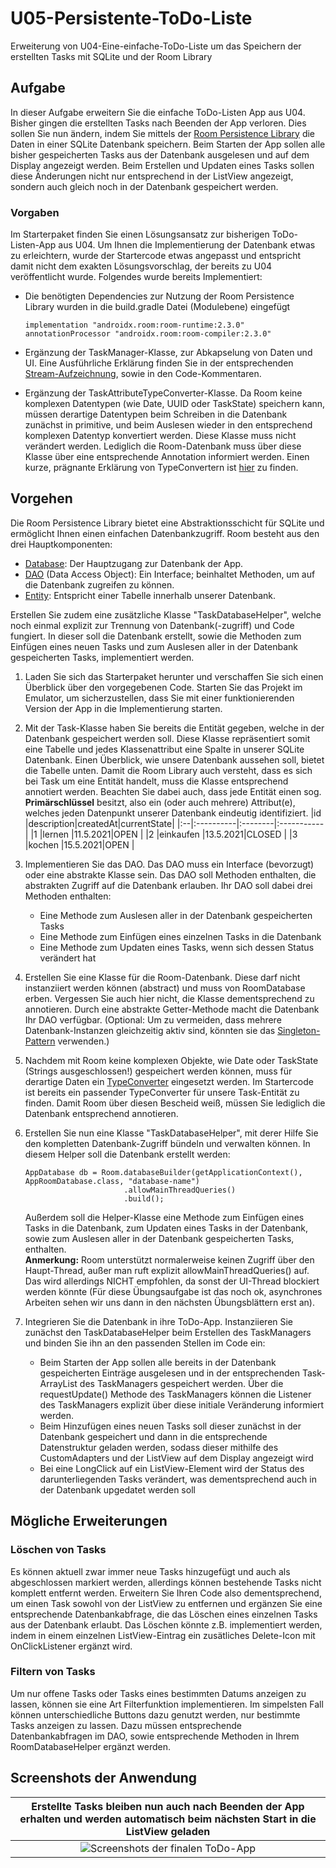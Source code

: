 # U05-Persistente-ToDo-Liste
Erweiterung von U04-Eine-einfache-ToDo-Liste um das Speichern der erstellten Tasks mit SQLite und der Room Library

## Aufgabe

In dieser Aufgabe erweitern Sie die einfache ToDo-Listen App aus U04. Bisher gingen die erstellten Tasks nach Beenden der App verloren. Dies sollen Sie nun ändern, indem Sie mittels der [Room Persistence Library](https://developer.android.com/training/data-storage/room) die Daten in einer SQLite Datenbank speichern. Beim Starten der App sollen alle bisher gespeicherten Tasks aus der Datenbank ausgelesen und auf dem Display angezeigt werden. Beim Erstellen und Updaten eines Tasks sollen diese Änderungen nicht nur entsprechend in der ListView angezeigt, sondern auch gleich noch in der Datenbank gespeichert werden.

### Vorgaben

Im Starterpaket finden Sie einen Lösungsansatz zur bisherigen ToDo-Listen-App aus U04. Um Ihnen die Implementierung der Datenbank etwas zu erleichtern, wurde der Startercode etwas angepasst und entspricht damit nicht dem exakten Lösungsvorschlag, der bereits zu U04 veröffentlicht wurde. Folgendes wurde bereits Implementiert:
- Die benötigten Dependencies zur Nutzung der Room Persistence Library wurden in die build.gradle Datei (Modulebene) eingefügt

   ```
   implementation "androidx.room:room-runtime:2.3.0"
   annotationProcessor "androidx.room:room-compiler:2.3.0"
   ```
- Ergänzung der TaskManager-Klasse, zur Abkapselung von Daten und UI. Eine Ausführliche Erklärung finden Sie in der entsprechenden [Stream-Aufzeichnung](https://www.youtube.com/watch?v=6m_b9NZGD6w), sowie in den Code-Kommentaren.
- Ergänzung der TaskAttributeTypeConverter-Klasse. Da Room keine komplexen Datentypen (wie Date, UUID oder TaskState) speichern kann, müssen derartige Datentypen beim Schreiben in die Datenbank zunächst in primitive, und beim Auslesen wieder in den entsprechend komplexen Datentyp konvertiert werden. Diese Klasse muss nicht verändert werden. Lediglich die Room-Datenbank muss über diese Klasse über eine entsprechende Annotation informiert werden. Einen kurze, prägnante Erklärung von TypeConvertern ist [hier](https://developer.android.com/training/data-storage/room/referencing-data) zu finden. 

## Vorgehen
Die Room Persistence Library bietet eine Abstraktionsschicht für SQLite und ermöglicht Ihnen einen einfachen Datenbankzugriff. Room besteht aus den drei Hauptkomponenten:
- [Database](https://developer.android.com/reference/kotlin/androidx/room/Database): Der Hauptzugang zur Datenbank der App.
- [DAO](https://developer.android.com/training/data-storage/room/accessing-data) (Data Access Object): Ein Interface; beinhaltet Methoden, um auf die Datenbank zugreifen zu können.
- [Entity](https://developer.android.com/training/data-storage/room/defining-data): Entspricht einer Tabelle innerhalb unserer Datenbank.


Erstellen Sie zudem eine zusätzliche Klasse "TaskDatabaseHelper", welche noch einmal explizit zur Trennung von Datenbank(-zugriff) und Code fungiert. In dieser soll die Datenbank erstellt, sowie die Methoden zum Einfügen eines neuen Tasks und zum Auslesen aller in der Datenbank gespeicherten Tasks, implementiert werden.

1. Laden Sie sich das Starterpaket herunter und verschaffen Sie sich einen Überblick über den vorgegebenen Code. Starten Sie das Projekt im Emulator, um sicherzustellen, dass Sie mit einer funktionierenden Version der App in die Implementierung starten.
2. Mit der Task-Klasse haben Sie bereits die Entität gegeben, welche in der Datenbank gespeichert werden soll. Diese Klasse repräsentiert somit eine Tabelle und jedes Klassenattribut eine Spalte in unserer SQLite Datenbank. Einen Überblick, wie unsere Datenbank aussehen soll, bietet die Tabelle unten. Damit die Room Library auch versteht, dass es sich bei Task um eine Entität handelt, muss die Klasse entsprechend annotiert werden. Beachten Sie dabei auch, dass jede Entität einen sog. **Primärschlüssel** besitzt, also ein (oder auch mehrere) Attribut(e), welches jeden Datenpunkt unserer Datenbank eindeutig identifiziert.
    |id |description|createdAt|currentState|
    |:--|:----------|:--------|:-----------|
    |1  |lernen     |11.5.2021|OPEN        |
    |2  |einkaufen  |13.5.2021|CLOSED      |
    |3  |kochen     |15.5.2021|OPEN        |


3. Implementieren Sie das DAO. Das DAO muss ein Interface (bevorzugt) oder eine abstrakte Klasse sein. Das DAO soll Methoden enthalten, die abstrakten Zugriff auf die Datenbank erlauben. Ihr DAO soll dabei drei Methoden enthalten:
    * Eine Methode zum Auslesen aller in der Datenbank gespeicherten Tasks
    * Eine Methode zum Einfügen eines einzelnen Tasks in die Datenbank
    * Eine Methode zum Updaten eines Tasks, wenn sich dessen Status verändert hat
4. Erstellen Sie eine Klasse für die Room-Datenbank. Diese darf nicht instanziiert werden können (abstract) und muss von RoomDatabase erben. Vergessen Sie auch hier nicht, die Klasse dementsprechend zu annotieren. Durch eine abstrakte Getter-Methode macht die Datenbank Ihr DAO verfügbar. (Optional: Um zu vermeiden, dass mehrere Datenbank-Instanzen gleichzeitig aktiv sind, könnten sie das [Singleton-Pattern](https://en.wikipedia.org/wiki/Singleton_pattern) verwenden.)
5. Nachdem mit Room keine komplexen Objekte, wie Date oder TaskState (Strings ausgeschlossen!) gespeichert werden können, muss für derartige Daten ein [TypeConverter](https://developer.android.com/training/data-storage/room/referencing-data) eingesetzt werden. Im Startercode ist bereits ein passender TypeConverter für unsere Task-Entität zu finden. Damit Room über diesen Bescheid weiß, müssen Sie lediglich die Datenbank entsprechend annotieren.
6. Erstellen Sie nun eine Klasse "TaskDatabaseHelper", mit derer Hilfe Sie den kompletten Datenbank-Zugriff bündeln und verwalten können. In diesem Helper soll die Datenbank erstellt werden:

    ```
    AppDatabase db = Room.databaseBuilder(getApplicationContext(), AppRoomDatabase.class, "database-name")
                          .allowMainThreadQueries()
                          .build();
    ```
   Außerdem soll die Helper-Klasse eine Methode zum Einfügen eines Tasks in die Datenbank, zum Updaten eines Tasks in der Datenbank, sowie zum Auslesen aller in der Datenbank      gespeicherten Tasks, enthalten. <br/>
   **Anmerkung:** Room unterstützt normalerweise keinen Zugriff über den Haupt-Thread, außer man ruft explizit allowMainThreadQueries() auf. Das wird allerdings NICHT empfohlen,    da sonst der UI-Thread blockiert werden könnte (Für diese Übungsaufgabe ist das noch ok, asynchrones Arbeiten sehen wir uns dann in den nächsten Übungsblättern erst an).

7. Integrieren Sie die Datenbank in ihre ToDo-App. Instanziieren Sie zunächst den TaskDatabaseHelper beim Erstellen des TaskManagers und binden Sie ihn an den passenden Stellen im Code ein: 
    * Beim Starten der App sollen alle bereits in der Datenbank gespeicherten Einträge ausgelesen und in der entsprechenden Task-ArrayList des TaskManagers gespeichert werden. Über die requestUpdate() Methode des TaskManagers können die Listener des TaskManagers explizit über diese initiale Veränderung informiert werden.
    * Beim Hinzufügen eines neuen Tasks soll dieser zunächst in der Datenbank gespeichert und dann in die entsprechende Datenstruktur geladen werden, sodass dieser mithilfe des CustomAdapters und der ListView auf dem Display angezeigt wird
    * Bei eine LongClick auf ein ListView-Element wird der Status des darunterliegenden Tasks verändert, was dementsprechend auch in der Datenbank upgedatet werden soll

## Mögliche Erweiterungen

### Löschen von Tasks
Es können aktuell zwar immer neue Tasks hinzugefügt und auch als abgeschlossen markiert werden, allerdings können bestehende Tasks nicht komplett entfernt werden. Erweitern Sie Ihren Code also dementsprechend, um einen Task sowohl von der ListView zu entfernen und ergänzen Sie eine entsprechende Datenbankabfrage, die das Löschen eines einzelnen Tasks aus der Datenbank erlaubt. Das Löschen könnte z.B. implementiert werden, indem in einem einzelnen ListView-Eintrag ein zusätliches Delete-Icon mit OnClickListener ergänzt wird.

### Filtern von Tasks
Um nur offene Tasks oder Tasks eines bestimmten Datums anzeigen zu lassen, können sie eine Art Filterfunktion implementieren. Im simpelsten Fall können unterschiedliche Buttons dazu genutzt werden, nur bestimmte Tasks anzeigen zu lassen. Dazu müssen entsprechende Datenbankabfragen im DAO, sowie entsprechende Methoden in Ihrem RoomDatabaseHelper ergänzt werden.

## Screenshots der Anwendung

|  Erstellte Tasks bleiben nun auch nach Beenden der App erhalten und werden automatisch beim nächsten Start in die ListView geladen   |
|:------:|
| ![Screenshots der finalen ToDo-App](./docs/screenshot_to_do_liste.png)   |
